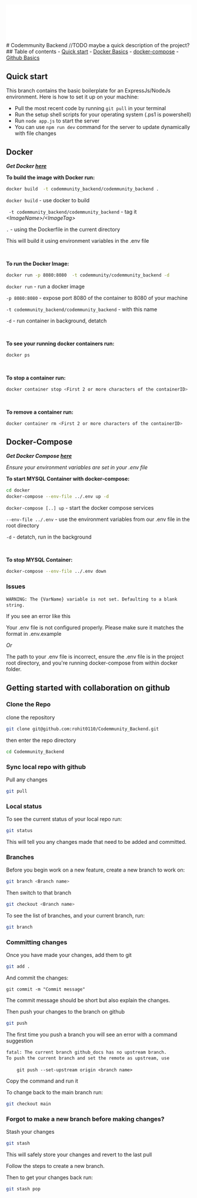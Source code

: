 <img src="./CodemmunityLogo.png"/>
# Codemmunity Backend 
//TODO maybe a quick description of the project?
## Table of contents
- <a href="#quick-start">Quick start</a>
- <a href="#docker">Docker Basics</a>
- <a href="#docker-compose">docker-compose</a>
- <a href="#getting-started-with-collaboration-on-github">Github Basics</a>

## Quick start

This branch contains the basic boilerplate for an ExpressJs/NodeJs environment. Here is how to set it up on your machine:

- Pull the most recent code by running `git pull` in your terminal
- Run the setup shell scripts for your operating system (.ps1 is powershell)
- Run `node app.js` to start the server
- You can use `npm run dev` command for the server to update dynamically with file changes

## Docker
___Get Docker [here](https://docs.docker.com/get-docker/)___

__To build the image with Docker run:__
```bash
docker build  -t codemmunity_backend/codemmunity_backend .
```
```docker build``` - use docker to build

``` -t codemmunity_backend/codemmunity_backend``` - tag it _\<ImageName\>/\<ImageTag\>_

``` . ``` - using the Dockerfile in the current directory

This will build it using environment variables in the .env file

<br/>

__To run the Docker Image:__
```bash
docker run -p 8080:8080  -t codemmunity/codemmunity_backend -d
```

```docker run``` - run a docker image

```-p 8080:8080``` - expose port 8080 of the container to 8080 of your machine

```-t codemmunity_backend/codemmunity_backend``` - with this name

```-d``` - run container in background, detatch

<br/>

__To see your running docker containers run:__
```bash
docker ps
```

<br/> 

__To stop a container run:__
```bash
docker container stop <First 2 or more characters of the containerID>
```
<br/>

__To remove a container run:__
```bash
docker container rm <First 2 or more characters of the containerID>
```

## Docker-Compose

___Get Docker Compose [here](https://docs.docker.com/compose/install/)___

_Ensure your environment variables are set in your .env file_

__To start MYSQL Container with docker-compose:__
```bash
cd docker
docker-compose --env-file ../.env up -d
```

```docker-compose [..] up``` - start the docker compose services

```--env-file ../.env``` - use the environment variables from our .env file in the root directory

```-d``` - detatch, run in the background

<br/>

__To stop MYSQL Container:__
```bash
docker-compose --env-file ../.env down
```




### Issues

```
WARNING: The {VarName} variable is not set. Defaulting to a blank string.
```
If you see an error like this 

Your .env file is not configured properly. Please make sure it matches the format in .env.example

_Or_

The path to your .env file is incorrect, ensure the .env file is in the project root directory, and you're running docker-compose from within docker folder.



## Getting started with collaboration on github
### Clone the Repo
clone the repository 
```bash
git clone git@github.com:rohit0110/Codemmunity_Backend.git
```
then enter the repo directory
```bash
cd Codemmunity_Backend
```

### Sync local repo with github 
Pull any changes
```bash
git pull
```

### Local status
To see the current status of your local repo run:
```bash
git status
```
This will tell you any changes made that need to be added and committed.




### Branches 
Before you begin work on a new feature, create a new branch to work on:
```bash
git branch <Branch name>
```
Then switch to that branch
```bash
git checkout <Branch name>
```
To see the list of branches, and your current branch, run:
```bash 
git branch
```

### Committing changes
Once you have made your changes, add them to git
```bash
git add .
```
And commit the changes:
```
git commit -m "Commit message"
```

The commit message should be short but also explain the changes.

Then push your changes to the branch on github
```bash
git push
```

The first time you push a branch you will see an error with a command suggestion
```
fatal: The current branch github_docs has no upstream branch.
To push the current branch and set the remote as upstream, use

    git push --set-upstream origin <branch name>
```

Copy the command and run it

To change back to the main branch run:
```bash
git checkout main
```


### Forgot to make a new branch before making changes?

Stash your changes
```bash
git stash
```

This will safely store your changes and revert to the last pull

Follow the steps to create a new branch.

Then to get your changes back run:
```bash
git stash pop
```
